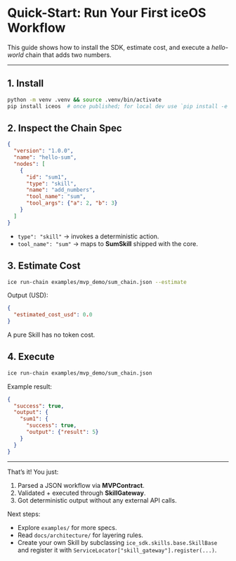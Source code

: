 # Quick-Start: Run Your First iceOS Workflow

This guide shows how to install the SDK, estimate cost, and execute a *hello-world* chain that adds two numbers.

---

## 1. Install

```bash
python -m venv .venv && source .venv/bin/activate
pip install iceos  # once published; for local dev use `pip install -e .`
```

## 2. Inspect the Chain Spec

```json title="examples/mvp_demo/sum_chain.json"
{
  "version": "1.0.0",
  "name": "hello-sum",
  "nodes": [
    {
      "id": "sum1",
      "type": "skill",
      "name": "add_numbers",
      "tool_name": "sum",
      "tool_args": {"a": 2, "b": 3}
    }
  ]
}
```

* `type": "skill"` → invokes a deterministic action.
* `tool_name": "sum"` → maps to **SumSkill** shipped with the core.

## 3. Estimate Cost

```bash
ice run-chain examples/mvp_demo/sum_chain.json --estimate
```

Output (USD):
```json
{
  "estimated_cost_usd": 0.0
}
```
A pure Skill has no token cost.

## 4. Execute

```bash
ice run-chain examples/mvp_demo/sum_chain.json
```

Example result:
```json
{
  "success": true,
  "output": {
    "sum1": {
      "success": true,
      "output": {"result": 5}
    }
  }
}
```

---

That’s it! You just:
1. Parsed a JSON workflow via **MVPContract**.  
2. Validated + executed through **SkillGateway**.  
3. Got deterministic output without any external API calls.

Next steps:
* Explore `examples/` for more specs.
* Read `docs/architecture/` for layering rules.
* Create your own Skill by subclassing `ice_sdk.skills.base.SkillBase` and register it with `ServiceLocator["skill_gateway"].register(...)`. 